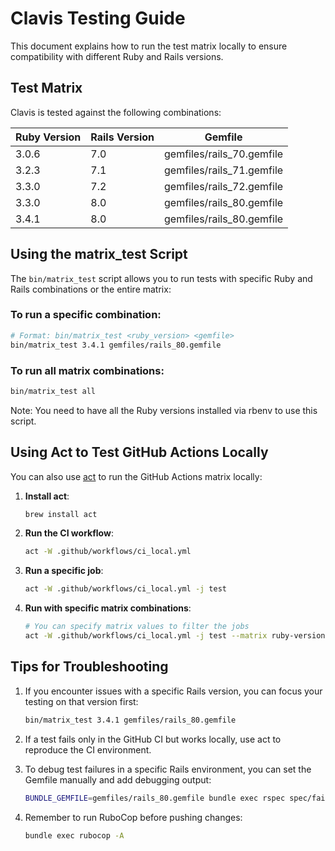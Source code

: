# Clavis Testing Guide

This document explains how to run the test matrix locally to ensure compatibility with different Ruby and Rails versions.

## Test Matrix

Clavis is tested against the following combinations:

| Ruby Version | Rails Version | Gemfile |
|--------------|---------------|---------|
| 3.0.6        | 7.0           | gemfiles/rails_70.gemfile |
| 3.2.3        | 7.1           | gemfiles/rails_71.gemfile |
| 3.3.0        | 7.2           | gemfiles/rails_72.gemfile |
| 3.3.0        | 8.0           | gemfiles/rails_80.gemfile |
| 3.4.1        | 8.0           | gemfiles/rails_80.gemfile |

## Using the matrix_test Script

The `bin/matrix_test` script allows you to run tests with specific Ruby and Rails combinations or the entire matrix:

### To run a specific combination:

```bash
# Format: bin/matrix_test <ruby_version> <gemfile>
bin/matrix_test 3.4.1 gemfiles/rails_80.gemfile
```

### To run all matrix combinations:

```bash
bin/matrix_test all
```

Note: You need to have all the Ruby versions installed via rbenv to use this script.

## Using Act to Test GitHub Actions Locally

You can also use [act](https://github.com/nektos/act) to run the GitHub Actions matrix locally:

1. **Install act**:
   ```bash
   brew install act
   ```

2. **Run the CI workflow**:
   ```bash
   act -W .github/workflows/ci_local.yml
   ```

3. **Run a specific job**:
   ```bash
   act -W .github/workflows/ci_local.yml -j test
   ```

4. **Run with specific matrix combinations**:
   ```bash
   # You can specify matrix values to filter the jobs
   act -W .github/workflows/ci_local.yml -j test --matrix ruby-version:3.4.1
   ```

## Tips for Troubleshooting

1. If you encounter issues with a specific Rails version, you can focus your testing on that version first:
   ```bash
   bin/matrix_test 3.4.1 gemfiles/rails_80.gemfile
   ```

2. If a test fails only in the GitHub CI but works locally, use act to reproduce the CI environment.

3. To debug test failures in a specific Rails environment, you can set the Gemfile manually and add debugging output:
   ```bash
   BUNDLE_GEMFILE=gemfiles/rails_80.gemfile bundle exec rspec spec/failing_spec.rb -f d
   ```

4. Remember to run RuboCop before pushing changes:
   ```bash
   bundle exec rubocop -A
   ``` 